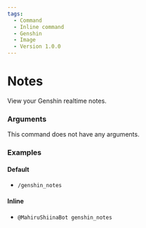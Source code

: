 ```yaml
---
tags:
  - Command
  - Inline command
  - Genshin
  - Image
  - Version 1.0.0
---
```


# Notes

View your Genshin realtime notes.

### Arguments

This command does not have any arguments.

### Examples

#### Default
+ `/genshin_notes`

#### Inline
+ `@MahiruShiinaBot genshin_notes`
